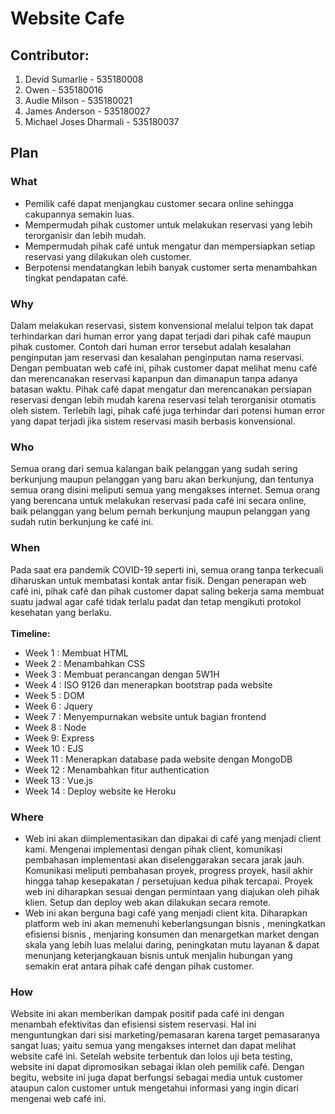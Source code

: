 # Website Cafe

## Contributor:
1. Devid Sumarlie - 535180008
2. Owen - 535180016
3. Audie Milson - 535180021
4. James Anderson - 535180027
5. Michael Joses Dharmali - 535180037

## Plan
### What
- Pemilik café dapat menjangkau customer secara online sehingga cakupannya semakin luas. 
- Mempermudah pihak customer untuk melakukan reservasi yang lebih terorganisir dan lebih mudah.
- Mempermudah pihak café untuk mengatur dan mempersiapkan setiap reservasi yang dilakukan oleh customer.
- Berpotensi mendatangkan lebih banyak customer serta menambahkan tingkat pendapatan café.
### Why
Dalam melakukan reservasi, sistem konvensional melalui telpon tak dapat terhindarkan dari human error yang dapat terjadi dari pihak café maupun pihak customer. Contoh dari human error tersebut adalah kesalahan penginputan jam reservasi dan kesalahan penginputan nama reservasi.
<br/>
Dengan pembuatan web café ini, pihak customer dapat melihat menu café dan merencanakan reservasi kapanpun dan dimanapun tanpa adanya batasan waktu. Pihak café dapat mengatur dan merencanakan persiapan reservasi dengan lebih mudah karena reservasi telah terorganisir otomatis oleh sistem. Terlebih lagi, pihak café juga terhindar dari potensi human error yang dapat terjadi jika sistem reservasi masih berbasis konvensional.
### Who
Semua orang dari semua kalangan baik pelanggan yang sudah sering berkunjung maupun pelanggan yang baru akan berkunjung, dan tentunya semua orang disini meliputi semua yang mengakses internet.
Semua orang yang berencana untuk melakukan reservasi pada café ini secara online, baik pelanggan yang belum pernah berkunjung maupun pelanggan yang sudah rutin berkunjung ke café ini.
### When
Pada saat era pandemik COVID-19 seperti ini, semua orang tanpa terkecuali diharuskan untuk membatasi kontak antar fisik. Dengan penerapan web café ini, pihak café dan pihak customer dapat saling bekerja sama membuat suatu jadwal agar café tidak terlalu padat dan tetap mengikuti protokol kesehatan yang berlaku.
<br/>
<br/>
**Timeline:**
- Week 1 : Membuat HTML 
- Week 2 : Menambahkan CSS 
- Week 3 : Membuat perancangan dengan 5W1H 
- Week 4 : ISO 9126 dan menerapkan bootstrap pada website 
- Week 5 : DOM 
- Week 6 : Jquery 
- Week 7 : Menyempurnakan website untuk bagian frontend 
- Week 8 : Node 
- Week 9: Express 
- Week 10 : EJS 
- Week 11 : Menerapkan database pada website dengan MongoDB 
- Week 12 : Menambahkan fitur authentication 
- Week 13 : Vue.js 
- Week 14 : Deploy website ke Heroku 
### Where
- Web ini akan diimplementasikan dan dipakai di café yang menjadi client kami. Mengenai implementasi dengan pihak client, komunikasi pembahasan implementasi akan diselenggarakan secara jarak jauh. Komunikasi meliputi pembahasan proyek, progress proyek, hasil akhir hingga tahap kesepakatan / persetujuan kedua pihak tercapai. 
Proyek web ini diharapkan sesuai dengan permintaan yang diajukan oleh pihak klien. Setup dan deploy web akan dilakukan secara remote.
- Web ini akan berguna bagi café yang menjadi client kita. Diharapkan platform web ini akan memenuhi keberlangsungan bisnis , meningkatkan efisiensi bisnis , menjaring konsumen dan menargetkan market dengan skala yang lebih luas melalui daring, peningkatan mutu layanan & dapat menunjang keterjangkauan bisnis untuk menjalin hubungan yang semakin erat antara pihak café dengan pihak customer.
### How
Website ini akan memberikan dampak positif pada café ini dengan menambah efektivitas dan efisiensi sistem reservasi. Hal ini menguntungkan dari sisi marketing/pemasaran karena target pemasaranya sangat luas; yaitu semua yang mengakses internet dan dapat melihat website café ini. 
Setelah website terbentuk dan lolos uji beta testing, website ini dapat dipromosikan sebagai iklan oleh pemilik café. Dengan begitu, website ini juga dapat berfungsi sebagai media untuk customer ataupun calon customer untuk mengetahui informasi yang ingin dicari mengenai web café ini.
